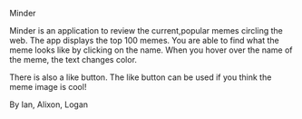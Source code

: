 Minder

Minder is an application to review the current,popular memes circling the web. The app displays the top 100 memes. You are able to find what the meme looks like by clicking on the name. When you hover over the name of the meme, the text changes color.

There is also a like button. The like button can be used if you think the meme image is cool!

By Ian, Alixon, Logan
